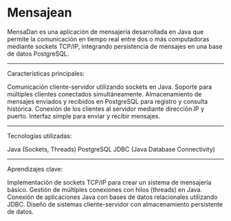 # Mensajean

MensaDan es una aplicación de mensajería desarrollada en Java que permite la comunicación en tiempo real entre dos o más computadoras mediante sockets TCP/IP, integrando persistencia de mensajes en una base de datos PostgreSQL.

------------------------------------------------------------------------
Características principales:

Comunicación cliente-servidor utilizando sockets en Java.
Soporte para múltiples clientes conectados simultáneamente.
Almacenamiento de mensajes enviados y recibidos en PostgreSQL para registro y consulta histórica.
Conexión de los clientes al servidor mediante dirección IP y puerto.
Interfaz simple para enviar y recibir mensajes.

-------------------------------------------------------------------------
Tecnologías utilizadas:

Java (Sockets, Threads)
PostgreSQL
JDBC (Java Database Connectivity)

--------------------------------------------------------------------------
Aprendizajes clave:

Implementación de sockets TCP/IP para crear un sistema de mensajería básico.
Gestión de múltiples conexiones con hilos (threads) en Java.
Conexión de aplicaciones Java con bases de datos relacionales utilizando JDBC.
Diseño de sistemas cliente-servidor con almacenamiento persistente de datos.
